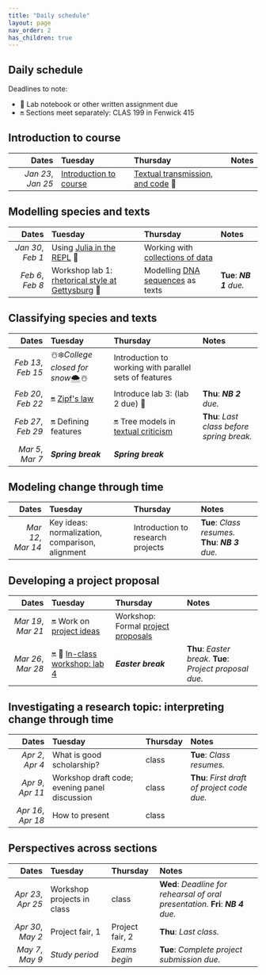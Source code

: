 ```yaml
---
title: "Daily schedule"
layout: page
nav_order: 2
has_children: true
---
```


## Daily schedule

Deadlines to note:

- 📓 Lab notebook or other written assignment due
- 🔛 Sections meet separately: CLAS 199 in Fenwick 415


## Introduction to course

| Dates | Tuesday | Thursday | Notes |
| ---: | :--- | :--- | :--- |
| *Jan 23*, *Jan 25* | [Introduction to course](../classes/intro/) | [Textual transmission, and code](../classes/content+tech1/) 📓 |  |

## Modelling species and texts

| Dates | Tuesday | Thursday | Notes |
| ---: | :--- | :--- | :--- |
| *Jan 30*, *Feb 1* | Using [Julia in the REPL](../classes/repl1/) 📓 | Working with [collections of data](../classes/collections/) |  |
| *Feb 6*, *Feb 8* | Workshop lab 1: [rhetorical style at Gettysburg](../labs/lab1/) 📓 | Modelling [DNA sequences](../classes/dna/) as texts | **Tue**: ***NB 1** due.* |

## Classifying species and texts

| Dates | Tuesday | Thursday | Notes |
| ---: | :--- | :--- | :--- |
| *Feb 13*, *Feb 15* | ☃️❄️*College closed for snow*🌨☃️ | Introduction to working with parallel sets of features |  |
| *Feb 20*, *Feb 22* | 🔛  [Zipf's law](../classes/zipf/) | Introduce lab 3:  (lab 2 due) 📓 | **Thu**: ***NB 2** due.* |
| *Feb 27*, *Feb 29* | 🔛 Defining features  | 🔛 Tree models in [textual criticism](../classes/trees-texts/) | **Thu**: *Last class before spring break.* |
| *Mar 5*, *Mar 7* | ***Spring break*** | ***Spring break*** |  |

## Modeling change through time

| Dates | Tuesday | Thursday | Notes |
| ---: | :--- | :--- | :--- |
| *Mar 12*, *Mar 14* | Key ideas: normalization, comparison, alignment | Introduction to research projects | **Tue**: *Class resumes.* **Thu**: ***NB 3** due.* |

## Developing a project proposal

| Dates | Tuesday | Thursday | Notes |
| ---: | :--- | :--- | :--- |
| *Mar 19*, *Mar 21* | 🔛 Work on [project ideas](../classes/project-ideas/) | Workshop: Formal [project proposals](../project/stage2/) |  |
| *Mar 26*, *Mar 28* | 🔛 📓 [In-class workshop: lab 4](../labs/lab4/) | ***Easter break*** | **Thu**: *Easter break.* **Tue**: *Project proposal due.* |

## Investigating a research topic: interpreting change through time

| Dates | Tuesday | Thursday | Notes |
| ---: | :--- | :--- | :--- |
| *Apr 2*, *Apr 4* | What is good scholarship? | class | **Tue**: *Class resumes.* |
| *Apr 9*, *Apr 11* | Workshop draft code; evening panel discussion | class | **Thu**: *First draft of project code due.* |
| *Apr 16*, *Apr 18* | How to present | class |  |

## Perspectives across sections

| Dates | Tuesday | Thursday | Notes |
| ---: | :--- | :--- | :--- |
| *Apr 23*, *Apr 25* | Workshop projects in class | class | **Wed**: *Deadline for rehearsal of oral presentation.* **Fri**: ***NB 4** due.* |
| *Apr 30*, *May 2* | Project fair, 1 | Project fair, 2 | **Thu**: *Last class.* |
| *May 7*, *May 9* | *Study period* | *Exams begin* | **Tue**: *Complete project submission due.* |